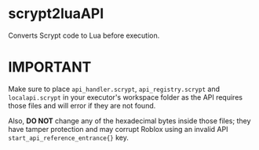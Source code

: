 # scrypt2luaAPI
Converts Scrypt code to Lua before execution.

# IMPORTANT

Make sure to place `api_handler.scrypt`, `api_registry.scrypt` and `localapi.scrypt` in your executor's workspace folder as the API requires those files and will error if they are not found.

Also, **DO NOT** change any of the hexadecimal bytes inside those files; they have tamper protection and may corrupt Roblox using an invalid API `start_api_reference_entrance{}` key.
